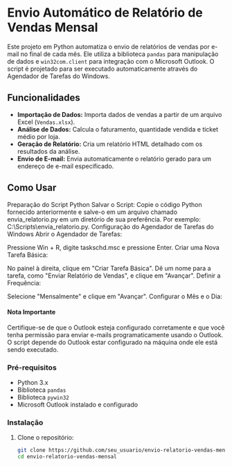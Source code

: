 # Envio Automático de Relatório de Vendas Mensal

Este projeto em Python automatiza o envio de relatórios de vendas por e-mail no final de cada mês. Ele utiliza a biblioteca `pandas` para manipulação de dados e `win32com.client` para integração com o Microsoft Outlook. O script é projetado para ser executado automaticamente através do Agendador de Tarefas do Windows.

## Funcionalidades

- **Importação de Dados:** Importa dados de vendas a partir de um arquivo Excel (`Vendas.xlsx`).
- **Análise de Dados:** Calcula o faturamento, quantidade vendida e ticket médio por loja.
- **Geração de Relatório:** Cria um relatório HTML detalhado com os resultados da análise.
- **Envio de E-mail:** Envia automaticamente o relatório gerado para um endereço de e-mail especificado.

## Como Usar
Preparação do Script Python
Salvar o Script:
Copie o código Python fornecido anteriormente e salve-o em um arquivo chamado envia_relatorio.py em um diretório de sua preferência. Por exemplo: C:\Scripts\envia_relatorio.py.
Configuração do Agendador de Tarefas do Windows
Abrir o Agendador de Tarefas:

Pressione Win + R, digite taskschd.msc e pressione Enter.
Criar uma Nova Tarefa Básica:

No painel à direita, clique em "Criar Tarefa Básica".
Dê um nome para a tarefa, como "Enviar Relatório de Vendas", e clique em "Avançar".
Definir a Frequência:

Selecione "Mensalmente" e clique em "Avançar".
Configurar o Mês e o Dia:


#### Nota Importante
Certifique-se de que o Outlook esteja configurado corretamente e que você tenha permissão para enviar e-mails programaticamente usando o Outlook. O script depende do Outlook estar configurado na máquina onde ele está sendo executado.


 
### Pré-requisitos

- Python 3.x
- Biblioteca `pandas`
- Biblioteca `pywin32`
- Microsoft Outlook instalado e configurado

### Instalação

1. Clone o repositório:
   ```sh
   git clone https://github.com/seu_usuario/envio-relatorio-vendas-mensal.git
   cd envio-relatorio-vendas-mensal
